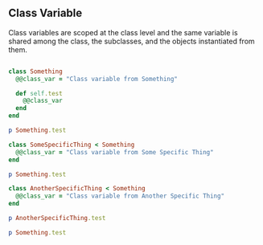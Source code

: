 ## Class Variable

Class variables are scoped at the class level and the same variable is shared among the class, the subclasses, and the objects instantiated from them.

```ruby

class Something
  @@class_var = "Class variable from Something"

  def self.test
    @@class_var
  end
end

p Something.test

class SomeSpecificThing < Something
  @@class_var = "Class variable from Some Specific Thing"
end

p Something.test

class AnotherSpecificThing < Something
  @@class_var = "Class variable from Another Specific Thing"
end

p AnotherSpecificThing.test

p Something.test
```